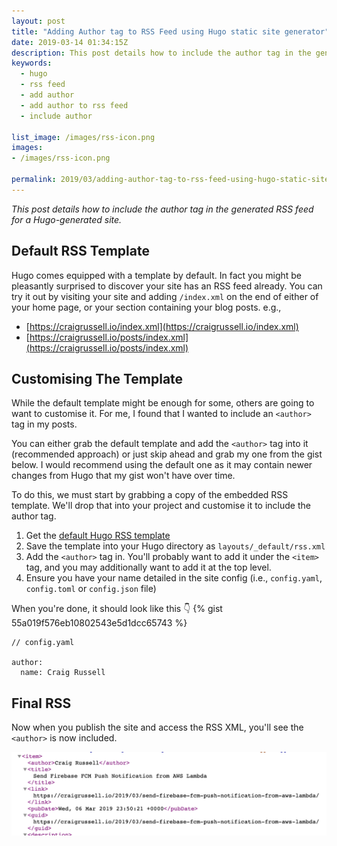 ```yaml
---
layout: post
title: "Adding Author tag to RSS Feed using Hugo static site generator"
date: 2019-03-14 01:34:15Z
description: This post details how to include the author tag in the generated RSS feed for a Hugo-generated site.
keywords:
  - hugo
  - rss feed
  - add author
  - add author to rss feed
  - include author

list_image: /images/rss-icon.png
images:
- /images/rss-icon.png

permalink: 2019/03/adding-author-tag-to-rss-feed-using-hugo-static-site-generator/
---
```


*This post details how to include the author tag in the generated RSS feed for a Hugo-generated site.*

## Default RSS Template
Hugo comes equipped with a template by default. In fact you might be pleasantly surprised to discover your site has an RSS feed already. You can try it out by visiting your site and adding `/index.xml` on the end of either of your home page, or your section containing your blog posts. e.g.,
  
  - [https://craigrussell.io/index.xml](https://craigrussell.io/index.xml)
  - [https://craigrussell.io/posts/index.xml](https://craigrussell.io/posts/index.xml)

## Customising The Template
While the default template might be enough for some, others are going to want to customise it. For me, I found that I wanted to include an `<author>` tag in my posts.

You can either grab the default template and add the `<author>` tag into it (recommended approach) or just skip ahead and grab my one from the gist below. I would recommend using the default one as it may contain newer changes from Hugo that my gist won't have over time.

To do this, we must start by grabbing a copy of the embedded RSS template. We'll drop that into your project and customise it to include the author tag.

1. Get the [default Hugo RSS template](https://gohugo.io/templates/rss/#the-embedded-rss-xml)
2. Save the template into your Hugo directory as `layouts/_default/rss.xml`
3. Add the `<author>` tag in. You'll probably want to add it under the `<item>` tag, and you may additionally want to add it at the top level.
4. Ensure you have your name detailed in the site config (i.e.,  `config.yaml`, `config.toml` or `config.json` file)

When you're done, it should look like this 👇
{% gist 55a019f576eb10802543e5d1dcc65743 %}


```
// config.yaml

author: 
  name: Craig Russell
```

## Final RSS
Now when you publish the site and access the RSS XML, you'll see the `<author>` is now included.

![RSS XML showing the included author tag](/images/author-tag-in-rss-xml.png)